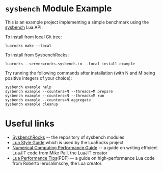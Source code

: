 # `sysbench` Module Example

This is an example project implementing a simple benchmark using the [sysbench](https://github.com/akopytov/sysbench) Lua API.

To install from local Git tree:

    luarocks make --local

To install from SysbenchRocks:

    luarocks --server=rocks.sysbench.io --local install example

Try running the following commands after installation (with N and M being
positive integers of your choice):

    sysbench example help
    sysbench example --counters=N --threads=M prepare
    sysbench example --counters=N --threads=M run
    sysbench example --counters=N aggregate
    sysbench example cleanup

# Useful links

- [SysbenchRocks](https://rocks.sysbench.io/) -- the repository of sysbench modules
- [Lua Style Guide](https://github.com/luarocks/lua-style-guide) which is used by the LuaRocks project
- [Numerical Computing Performance Guide](http://wiki.luajit.org/Numerical-Computing-Performance-Guide) --
  a guide on writing efficient LuaJIT code from Mike Pall, the LuaJIT creator
- [Lua Performance Tips](http://www.lua.org/gems/sample.pdf)(PDF) -- a guide on high-performance Lua code from Roberto Ierusalimschy, the Lua creator.
